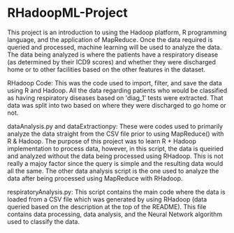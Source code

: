 # RHadoopML-Project

This project is an introduction to using the Hadoop platform, R programming language, and the application of MapReduce. Once the data required is queried and processed, machine learning will be used to analyze the data. The data being analyzed is where the patients have a respiratory disease (as determined by their ICD9 scores) and whether they were discharged home or to other facilities based on the other features in the dataset. 

RHadoop Code: This was the code used to import, filter, and save the data using R and Hadoop. All the data regarding patients who would be classified as having respiratory diseases based on 'diag_1' tests were extracted. That data was split into two based on where they were discharged to go home or not. 

dataAnalysis.py and dataExtractionpy: These were codes used to primarily analyze the data straight from the CSV file prior to using MapReduce() with R & Hadoop. The purpose of this project was to learn R + Hadoop implementation to process data, however, in this script, the data is queiried and analyzed without the data being processed using RHadoop. This is not really a majoy factor since the query is simple and the resulting data would all the same. The other data analysis script is the one used to analyze the data after being processed using MapReduce with RHadoop. 

respiratoryAnalysis.py: This script contains the main code where the data is loaded from a CSV file which was generated by using RHadoop (data queried based on the description at the top of the README). This file contains data processing, data analysis, and the Neural Network algorithm used to classify the data. 


